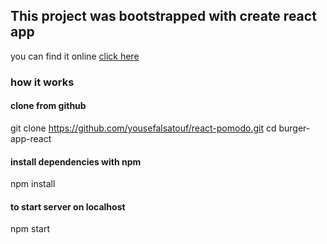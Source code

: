 ## This project was bootstrapped with create react app
you can find it online [ click here](https://pomodoro-timer-react.netlify.com/)

### how it works 
#### clone from github
git clone https://github.com/yousefalsatouf/react-pomodo.git
cd burger-app-react

#### install dependencies with npm
npm install
#### to start server on localhost 
npm start 

